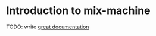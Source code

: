 # Introduction to mix-machine

TODO: write [great documentation](http://jacobian.org/writing/what-to-write/)
